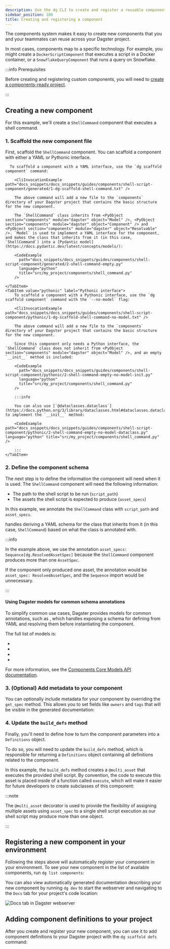 ```yaml
---
description: Use the dg CLI to create and register a reusable component with a YAML or Pythonic interface.
sidebar_position: 100
title: Creating and registering a component
---
```


The components system makes it easy to create new components that you and your teammates can reuse across your Dagster project.

In most cases, components map to a specific technology. For example, you might create a `DockerScriptComponent` that executes a script in a Docker container, or a `SnowflakeQueryComponent` that runs a query on Snowflake.

:::info Prerequisites

Before creating and registering custom components, you will need to [create a components-ready project](/guides/build/projects/creating-dagster-projects).

:::

## Creating a new component

For this example, we'll create a `ShellCommand` component that executes a shell command.


### 1. Scaffold the new component file

First, scaffold the `ShellCommand` component. You can scaffold a component with either a YAML or Pythonic interface.

<Tabs groupId="interface">
    <TabItem value="yaml" label="YAML interface">

      To scaffold a component with a YAML interface, use the `dg scaffold component` command:

        <CliInvocationExample path="docs_snippets/docs_snippets/guides/components/shell-script-component/generated/1-dg-scaffold-shell-command.txt" />

        The above command will add a new file to the `components` directory of your Dagster project that contains the basic structure for the new component.
        
        The `ShellCommand` class inherits from <PyObject section="components" module="dagster" object="Model" />, <PyObject section="components" module="dagster" object="Component" /> and <PyObject section="components" module="dagster" object="Resolvable" />. `Model` is used to implement a YAML interface for the component, and makes the class that inherits from it (in this case, `ShellCommand`) into a [Pydantic model](https://docs.pydantic.dev/latest/concepts/models/):

        <CodeExample
          path="docs_snippets/docs_snippets/guides/components/shell-script-component/generated/2-shell-command-empty.py"
          language="python"
          title="src/my_project/components/shell_command.py"
        />

    </TabItem>
    <TabItem value="pythonic" label="Pythonic interface">
        To scaffold a component with a Pythonic interface, use the `dg scaffold component` command with the `--no-model` flag:

        <CliInvocationExample path="docs_snippets/docs_snippets/guides/components/shell-script-component/pythonic/1-dg-scaffold-shell-command-no-model.txt" />

        The above command will add a new file to the `components` directory of your Dagster project that contains the basic structure for the new component.
        
        Since this component only needs a Python interface, the `ShellCommand` class does not inherit from <PyObject section="components" module="dagster" object="Model" />, and an empty `__init__` method is included:

        <CodeExample
          path="docs_snippets/docs_snippets/guides/components/shell-script-component/pythonic/2-shell-command-empty-no-model-init.py"
          language="python"
          title="src/my_project/components/shell_command.py"
        />

        :::info

        You can also use [`@dataclasses.dataclass`](https://docs.python.org/3/library/dataclasses.html#dataclasses.dataclass) to implement the `__init__` method:

        <CodeExample path="docs_snippets/docs_snippets/guides/components/shell-script-component/pythonic/2-shell-command-empty-no-model-dataclass.py" language="python" title="src/my_project/components/shell_command.py" />

        :::
    </TabItem>
</Tabs>


### 2. Define the component schema

The next step is to define the information the component will need when it is used. The `ShellCommand` component will need the following information:

- The path to the shell script to be run (`script_path`)
- The assets the shell script is expected to produce (`asset_specs`)

In this example, we annotate the `ShellCommand` class with `script_path` and `asset_specs`.

<Tabs groupId="interface">
  <TabItem value="yaml" label="YAML interface">
    <CodeExample
      path="docs_snippets/docs_snippets/guides/components/shell-script-component/with-config-schema-yaml.py"
      language="python"
      title="src/my_project/components/shell_command.py"
    />
  </TabItem>
  <TabItem value="pythonic" label="Pythonic interface">
    <CodeExample
      path="docs_snippets/docs_snippets/guides/components/shell-script-component/with-config-schema-pythonic.py"
      language="python"
      title="src/my_project/components/shell_command.py"
    />
  </TabItem>
</Tabs>

  <PyObject section="components" module="dagster" object="Resolvable" /> handles deriving a YAML schema for the class that inherits from it (in this case, `ShellCommand`) based on what the class is annotated with.

  :::info

  In the example above, we use the annotation `asset_specs: Sequence[dg.ResolvedAssetSpec]` because the `ShellCommand` component produces more than one `AssetSpec`.
  
  If the component only produced one asset, the annotation would be `asset_spec: ResolvedAssetSpec`, and the `Sequence` import would be unnecessary.

  :::

#### Using Dagster models for common schema annotations

To simplify common use cases, Dagster provides models for common annotations, such as <PyObject section="components" module="dagster" object="ResolvedAssetSpec" />, which handles exposing a schema for defining <PyObject section="assets" module="dagster" object="AssetSpec" pluralize /> from YAML and resolving them before instantiating the component.

The full list of models is:

* <PyObject section="components" module="dagster" object="ResolvedAssetKey" />
* <PyObject section="components" module="dagster" object="ResolvedAssetSpec" />
* <PyObject section="components" module="dagster" object="AssetAttributesModel" />
* <PyObject section="components" module="dagster" object="ResolvedAssetCheckSpec" />

For more information, see the [Components Core Models API documentation](/api/dagster/components#core-models).

### 3. (Optional) Add metadata to your component

You can optionally include metadata for your component by overriding the `get_spec` method. This allows you to set fields like `owners` and `tags` that will be visible in the generated documentation:

<Tabs groupId="interface">
  <TabItem value="yaml" label="YAML interface">
    <CodeExample
      path="docs_snippets/docs_snippets/guides/components/shell-script-component/with-config-schema-meta-yaml.py"
      language="python"
      title="src/my_project/components/shell_command.py"
    />
  </TabItem>
  <TabItem value="pythonic" label="Pythonic interface">
    <CodeExample
      path="docs_snippets/docs_snippets/guides/components/shell-script-component/with-config-schema-meta-pythonic.py"
      language="python"
      title="src/my_project/components/shell_command.py"
    />
  </TabItem>
</Tabs>

### 4. Update the `build_defs` method

Finally, you'll need to define how to turn the component parameters into a `Definitions` object.

To do so, you will need to update the `build_defs` method, which is responsible for returning a `Definitions` object containing all definitions related to the component.

In this example, the `build_defs` method creates a `@multi_asset` that executes the provided shell script. By convention, the code to execute this asset is placed inside of a function called `execute`, which will make it easier for future developers to create subclasses of this component:

:::note

The `@multi_asset` decorator is used to provide the flexibility of assigning multiple assets using `asset_spec` to a single shell script execution as our shell script may produce more than one object.

:::

<Tabs groupId="interface">
  <TabItem value="yaml" label="YAML interface">
    <CodeExample
      path="docs_snippets/docs_snippets/guides/components/shell-script-component/with-build-defs-yaml.py"
      language="python"
      title="src/my_project/components/shell_command.py"
    />
  </TabItem>
  <TabItem value="pythonic" label="Pythonic interface">
    <CodeExample
      path="docs_snippets/docs_snippets/guides/components/shell-script-component/with-build-defs-pythonic.py"
      language="python"
      title="src/my_project/components/shell_command.py"
    />
  </TabItem>
</Tabs>

## Registering a new component in your environment

Following the steps above will automatically register your component in your environment. To see your new component in the list of available components, run `dg list components`:

<CliInvocationExample path="docs_snippets/docs_snippets/guides/components/shell-script-component/generated/3-dg-list-components.txt" />

You can also view automatically generated documentation describing your new component by running `dg dev` to start the webserver and navigating to the `Docs` tab for your project's code location:

<CliInvocationExample contents="dg dev" />

![Docs tab in Dagster webserver](/images/guides/labs/components/docs-in-UI.png)

## Adding component definitions to your project

After you create and register your new component, you can use it to add component definitions to your Dagster project with the `dg scaffold defs` command:

<CliInvocationExample path="docs_snippets/docs_snippets/guides/components/shell-script-component/generated/4-scaffold-instance-of-component.txt" />
